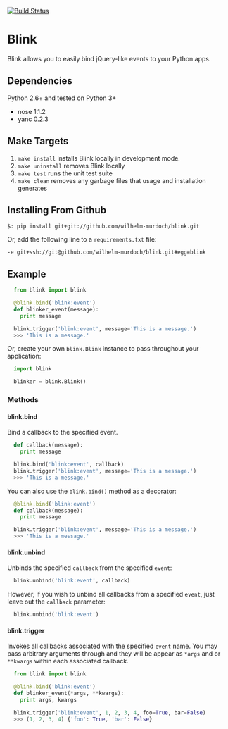 [![Build Status](https://drone.io/github.com/wilhelm-murdoch/blink/status.png)](https://drone.io/github.com/wilhelm-murdoch/blink/latest)
# Blink

Blink allows you to easily bind jQuery-like events to your Python apps.

## Dependencies

Python 2.6+ and tested on Python 3+

* nose 1.1.2
* yanc 0.2.3

## Make Targets

1. `make install` installs Blink locally in development mode.
2. `make uninstall` removes Blink locally
3. `make test` runs the unit test suite
4. `make clean` removes any garbage files that usage and installation generates

## Installing From Github

    $: pip install git+git://github.com/wilhelm-murdoch/blink.git

Or, add the following line to a `requirements.txt` file:

    -e git+ssh://git@github.com/wilhelm-murdoch/blink.git#egg=blink

## Example

```python
  from blink import blink

  @blink.bind('blink:event')
  def blinker_event(message):
    print message

  blink.trigger('blink:event', message='This is a message.')
  >>> 'This is a message.'
```

Or, create your own `blink.Blink` instance to pass throughout your application:

```python
  import blink

  blinker = blink.Blink()
```

### Methods

#### blink.bind

Bind a callback to the specified event.

```python
  def callback(message):
    print message

  blink.bind('blink:event', callback)
  blink.trigger('blink:event', message='This is a message.')
  >>> 'This is a message.'
```

You can also use the `blink.bind()` method as a decorator:

```python
  @blink.bind('blink:event')
  def callback(message):
    print message

  blink.trigger('blink:event', message='This is a message.')
  >>> 'This is a message.'
```

#### blink.unbind

Unbinds the specified `callback` from the specified `event`:

```python
  blink.unbind('blink:event', callback)
```

However, if you wish to unbind all callbacks from a specified `event`, just leave out the `callback` parameter:

```python
  blink.unbind('blink:event')
```

#### blink.trigger

Invokes all callbacks associated with the specified `event` name. You may pass
arbitrary arguments through and they will be appear as `*args` and or `**kwargs` within each associated callback.

```python
  from blink import blink

  @blink.bind('blink:event')
  def blinker_event(*args, **kwargs):
    print args, kwargs

  blink.trigger('blink:event', 1, 2, 3, 4, foo=True, bar=False)
  >>> (1, 2, 3, 4) {'foo': True, 'bar': False}
```
